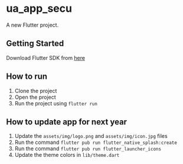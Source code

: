# ua_app_secu

A new Flutter project.

## Getting Started

Download Flutter SDK from [here](https://flutter.dev/docs/get-started/install)

## How to run

1. Clone the project
2. Open the project
3. Run the project using `flutter run`

## How to update app for next year

1. Update the `assets/img/logo.png` and `assets/img/icon.jpg` files
2. Run the command `flutter pub run flutter_native_splash:create`
3. Run the command `flutter pub run flutter_launcher_icons`
4. Update the theme colors in `lib/theme.dart`


